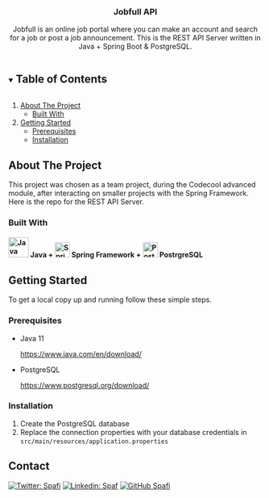 <!-- PROJECT LOGO -->
<br />
<p align="center">
  <a href="https://github.com/Spafi/jobfull/">

[comment]: <> (    <img src="images/logo.png" alt="Logo" width="80" height="80">)
  </a>

<h3 align="center">Jobfull API</h3>

  <p align="center">
    Jobfull is an online job portal where you can make an account and search for a job or post a job announcement.
    This is the REST API Server written in Java + Spring Boot & PostgreSQL.
</p>



<!-- TABLE OF CONTENTS -->
<details open="open">
  <summary><h2 style="display: inline-block">Table of Contents</h2></summary>
  <ol>
    <li>
      <a href="#about-the-project">About The Project</a>
      <ul>
        <li><a href="#built-with">Built With</a></li>
      </ul>
    </li>
    <li>
      <a href="#getting-started">Getting Started</a>
      <ul>
        <li><a href="#prerequisites">Prerequisites</a></li>
        <li><a href="#installation">Installation</a></li>
      </ul>
    </li>

  </ol>
</details>



<!-- ABOUT THE PROJECT -->

## About The Project
This project was chosen as a team project, during the Codecool advanced module, after interacting on smaller projects with the Spring Framework.
Here is the repo for the REST API Server.

### Built With

####  <img src="https://img.icons8.com/color/48/000000/java-coffee-cup-logo.png" alt="Java" height="40"/> Java +  <img src="https://img.icons8.com/color/48/000000/spring-logo.png" alt="Spring" height="30"/> Spring Framework + <img src="https://img.icons8.com/color/48/000000/postgreesql.png" alt="PostgreSQL" height="30" />  PostrgreSQL

<!-- GETTING STARTED -->

## Getting Started

To get a local copy up and running follow these simple steps.

### Prerequisites

* Java 11
  
  https://www.java.com/en/download/


* PostgreSQL

  https://www.postgresql.org/download/


### Installation

1. Create the PostgreSQL database
2. Replace the connection properties with your database credentials in ```src/main/resources/application.properties```


<!-- CONTACT -->

## Contact

[![Twitter: Spafi](https://img.shields.io/twitter/follow/CristianSpafiu?style=social)](https://twitter.com/CristianSpafiu)
[![Linkedin: Spaf](https://img.shields.io/badge/-spaf-blue?style=flat-square&logo=Linkedin&logoColor=white&link=https://www.linkedin.com/in/spaf/)](https://www.linkedin.com/in/spaf/)
[![GitHub Spafi](https://img.shields.io/github/followers/spafi?label=follow&style=social)](https://github.com/Spafi)




<!-- MARKDOWN LINKS & IMAGES -->
<!-- https://www.markdownguide.org/basic-syntax/#reference-style-links -->

[linkedin-shield]: https://img.shields.io/badge/-LinkedIn-black.svg?style=for-the-badge&logo=linkedin&colorB=555

[linkedin-url]: https://linkedin.com/in/Spafi
